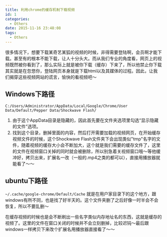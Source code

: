 ```yaml
---
title: 利用chrome的缓存机制下载视频
id: 1
categories:
  - Others
date: 2015-11-16 23:48:08
tags:
  - Others
---
```


很多情况下，想要下载某奇艺某狐的视频的时候，非得需要登陆啊，会员啊才能下载。甚至有的根本不能下载，让人十分头大。而从我们专业的角度看，网页上的视频既然被你看到了，那么实际上就是被你下载（缓存）下来了，所以他禁止你下载其实就是在忽悠你，登陆网页本身就是下载html以及其媒体的过程。因此，让我们揭穿这些视频网站的谎言，愉快的看视频吧～

## Windows下路径
`C:/Users/Administrator/AppData/Local/Google/Chrome/User Data/Default/Pepper Data/Shockwave Flash/`

1. 由于这个AppData目录是隐藏的，因此首先要在文件夹选项里勾选“显示隐藏的文件”选项。
2. 找到这个目录，删掉里面的内容，然后打开需要加载的视频网页，在开始缓存视频文件的时候，这个Shockwave Flash文件夹下会出现类似"tmp"名字的文件，随着视频的缓存大小会不断加大，这个就是我们需要的缓存文件了，这里的文件在视频窗口关掉的同时就会被删除，所以别急着关视频窗口哦～等他缓冲好，拷贝出来，扩展名一改（一般的.mp4之类的都可以），直接用播放器就能看了～～

## ubuntu下路径
`~/.cache/google-chrome/Default/Cache`
就是在用户家目录下的这个地方，跟windows有所不同，也是找了好半天的。这个文件夹删了之后好像一时半会不会恢复，所以不要乱删～

在缓存视频的时候也是会不断刷出一些名字类似内存地址名的东西，这就是缓存的视频了。这里的文件在窗口关闭的时候并不会立刻删掉，比较迟钝～最后跟windows一样拷贝下来改个扩展名用播放器直接看了～～
